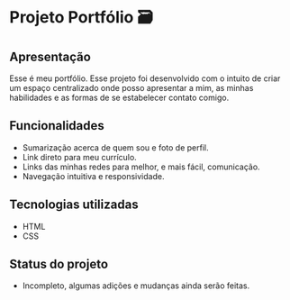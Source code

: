 # Projeto Portfólio 🗃️

## Apresentação 
Esse é meu portfólio. Esse projeto foi desenvolvido com o intuito de criar um espaço centralizado onde posso apresentar a mim, as minhas habilidades e as formas de se estabelecer contato comigo.

## Funcionalidades 
- Sumarização acerca de quem sou e foto de perfil.
- Link direto para meu currículo.
- Links das minhas redes para melhor, e mais fácil, comunicação.
- Navegação intuitiva e responsividade.

## Tecnologias utilizadas 
- HTML
- CSS

## Status do projeto 
- Incompleto, algumas adições e mudanças ainda serão feitas.
